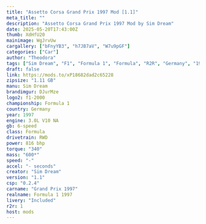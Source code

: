 ```yaml
---
title: "Assetto Corsa Grand Prix 1997 Mod [1.1]"
meta_title: ""
description: "Assetto Corsa Grand Prix 1997 Mod by Sim Dream"
date: 2025-05-20T17:43:00Z
thumb: XdHfU20
mainimage: WgJrvUw
cargallery: ["bFnyYB3", "h7JB7aV", "W7u9pGF"]
categories: ["Car"]
author: "Theodora"
tags: ["Sim Dream", "F1", "Formula 1", "Formula", "R2R", "Germany", "1997"]
draft: false
link: https://mods.to/xP18682dad2c65228
zipsize: "1.11 GB"
manu: Sim Dream
brandimgur: DJurMze
logo2: f1-2000
championship: Formula 1
country: Germany
year: 1997
engine: 3.0L V10 NA
gb: 6-speed
class: Formula
drivetrain: RWD
power: 816 bhp 
torque: "340"
mass: "600*"
speed: "-"
accel: "- seconds"
creator: "Sim Dream"
version: "1.1"
csp: "0.2.4"
carname: "Grand Prix 1997"
realname: Formula 1 1997
livery: "Included"
r2r: 1
host: mods
---
```


